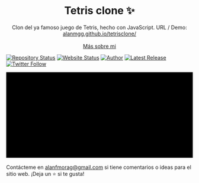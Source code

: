 <!-- PROJECT LOGO -->
<br />
<p align="center">
  <h1 align="center">Tetris clone ✨</h1>

  <p align="center">
    Clon del ya famoso juego de Tetris, hecho con JavaScript. URL / Demo: 
    <a href="https://alanmgg.github.io/tetrisclone/">alanmgg.github.io/tetrisclone/</a>
    <br />
    <br />
    <a href="https://alanmg.vercel.app/">Más sobre mi</a>
  </p>
</p>

[![Repository Status](https://img.shields.io/badge/Repository%20Status-Maintained-dark%20green.svg?style=for-the-badge)](https://github.com/alanmgg/Tetris-Clone)
[![Website Status](https://img.shields.io/badge/Website%20Status-Online-green?style=for-the-badge)](https://alanmgg.github.io/tetrisclone/)
[![Author](https://img.shields.io/badge/Author-Alan%20Francisco%20Mora%20G-blue.svg?style=for-the-badge)](https://github.com/alanmgg)
[![Latest Release](https://img.shields.io/badge/Latest%20Release-21%20Jun%202022-yellow.svg?style=for-the-badge)](https://github.com/alanmgg/Tetris-Clone/commits/main)
[![Twitter Follow](https://img.shields.io/twitter/follow/alanmgggg?color=ffcc66&logo=twitter&logoColor=ffffff&style=for-the-badge)](https://twitter.com/alanmgggg)

<p align="center">
  <kbd>
    <img src="tetris-clone.gif"></img>
  </kbd>
</p>

Contácteme en alanfmorag@gmail.com si tiene comentarios o ideas para el sitio web. ¡Deja un ⭐ si te gusta!
